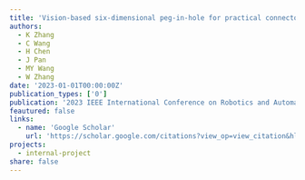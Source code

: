 ```yaml
---
title: 'Vision-based six-dimensional peg-in-hole for practical connector insertion'
authors:
  - K Zhang
  - C Wang
  - H Chen
  - J Pan
  - MY Wang
  - W Zhang
date: '2023-01-01T00:00:00Z'
publication_types: ['0']
publication: '2023 IEEE International Conference on Robotics and Automation (ICRA), 1771-1777, 2023'
feautured: false
links:
  - name: 'Google Scholar'
    url: 'https://scholar.google.com/citations?view_op=view_citation&hl=en&user=sFTLO0EAAAAJ&citation_for_view=sFTLO0EAAAAJ:tkaPQYYpVKoC'
projects:
  - internal-project
share: false
---
```

